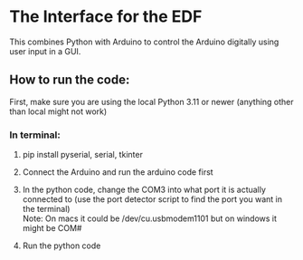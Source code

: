 # The Interface for the EDF

This combines Python with Arduino to control the Arduino digitally using user input in a GUI. 

## How to run the code:
First, make sure you are using the local Python 3.11 or newer (anything other than local might not work)

### In terminal:
1. pip install pyserial, serial, tkinter

2. Connect the Arduino and run the arduino code first
3. In the python code, change the COM3 into what port it is actually connected to (use the port detector script to find the port you want in the terminal) \
     Note: On macs it could be /dev/cu.usbmodem1101 but on windows it might be COM#
5. Run the python code
